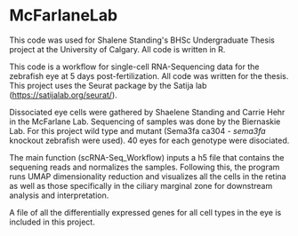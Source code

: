 # McFarlaneLab
This code was used for Shalene Standing's BHSc Undergraduate Thesis project at the University of Calgary. All code is written in R. 

This code is a workflow for single-cell RNA-Sequencing data for the zebrafish eye at 5 days post-fertilization. All code was written for the thesis. This project uses the Seurat package by the Satija lab (https://satijalab.org/seurat/). 

Dissociated eye cells were gathered by Shaelene Standing and Carrie Hehr in the McFarlane Lab. Sequencing of samples was done by the Biernaskie Lab. For this project wild type and mutant (Sema3fa ca304 - _sema3fa_ knockout zebrafish were used). 40 eyes for each genotype were disociated.

The main function (scRNA-Seq_Workflow) inputs a h5 file that contains the sequening reads and normalizes the samples. Following this, the program runs UMAP dimensionality reduction and visualizes all the cells in the retina as well as those specifically in the ciliary marginal zone for downstream analysis and interpretation.

A file of all the differentially expressed genes for all cell types in the eye is included in this project. 

